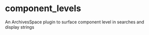 # component_levels
An ArchivesSpace plugin to surface component level in searches and display strings
